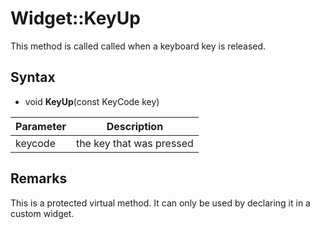 # Widget::KeyUp

This method is called called when a keyboard key is released.

## Syntax

- void **KeyUp**(const KeyCode key)

| Parameter | Description |
|---|---|
| keycode | the key that was pressed |

## Remarks

This is a protected virtual method. It can only be used by declaring it in a custom widget.
